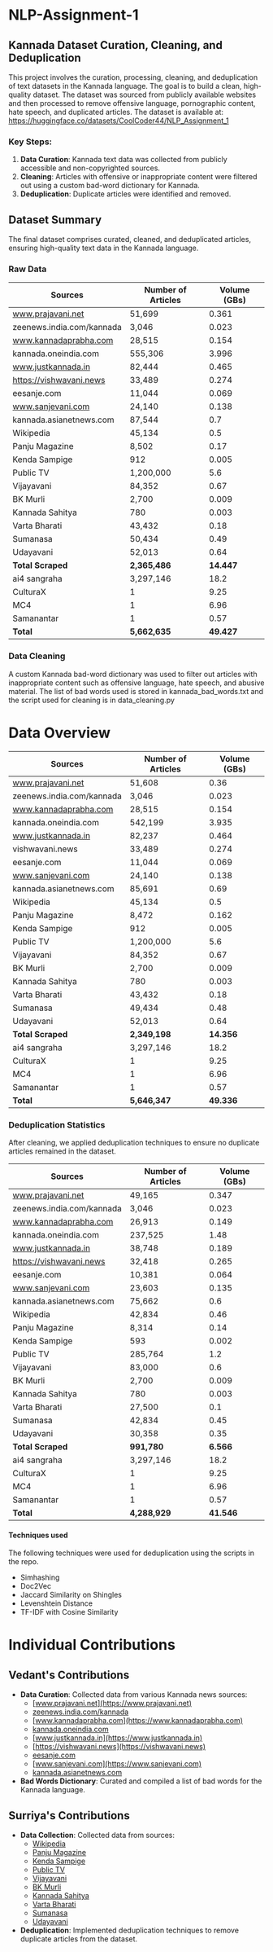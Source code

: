 # NLP-Assignment-1
## Kannada Dataset Curation, Cleaning, and Deduplication

This project involves the curation, processing, cleaning, and deduplication of text datasets in the Kannada language. The goal is to build a clean, high-quality dataset.
The dataset was sourced from publicly available websites and then processed to remove offensive language, pornographic content, hate speech, and duplicated articles.
The dataset is available at: https://huggingface.co/datasets/CoolCoder44/NLP_Assignment_1


### Key Steps:

1. **Data Curation**: Kannada text data was collected from publicly accessible and non-copyrighted sources.
2. **Cleaning**: Articles with offensive or inappropriate content were filtered out using a custom bad-word dictionary for Kannada.
3. **Deduplication**: Duplicate articles were identified and removed.

## Dataset Summary

The final dataset comprises curated, cleaned, and deduplicated articles, ensuring high-quality text data in the Kannada language.

### Raw Data
| Sources                           | Number of Articles | Volume (GBs) |
|-----------------------------------|--------------------|--------------|
| www.prajavani.net                 | 51,699             | 0.361        |
| zeenews.india.com/kannada        | 3,046              | 0.023        |
| www.kannadaprabha.com             | 28,515             | 0.154        |
| kannada.oneindia.com              | 555,306            | 3.996        |
| www.justkannada.in                | 82,444             | 0.465        |
| https://vishwavani.news           | 33,489             | 0.274        |
| eesanje.com                       | 11,044             | 0.069        |
| www.sanjevani.com                 | 24,140             | 0.138        |
| kannada.asianetnews.com           | 87,544             | 0.7          |
| Wikipedia                         | 45,134             | 0.5          |
| Panju Magazine                     | 8,502              | 0.17         |
| Kenda Sampige                     | 912                | 0.005        |
| Public TV                        | 1,200,000          | 5.6          |
| Vijayavani                        | 84,352             | 0.67         |
| BK Murli                         | 2,700              | 0.009        |
| Kannada Sahitya                   | 780                | 0.003        |
| Varta Bharati                    | 43,432             | 0.18         |
| Sumanasa                         | 50,434             | 0.49         |
| Udayavani                        | 52,013             | 0.64         |
| **Total Scraped**                | **2,365,486**      | **14.447**   |
| ai4 sangraha                      | 3,297,146          | 18.2         |
| CulturaX                          | 1                  | 9.25         |
| MC4                               | 1                  | 6.96         |
| Samanantar                        | 1                  | 0.57         |
| **Total**                        | **5,662,635**      | **49.427**   |
### Data Cleaning

A custom Kannada bad-word dictionary was used to filter out articles with inappropriate content such as offensive language, hate speech, and abusive material.
The list of bad words used is stored in kannada_bad_words.txt and the script used for cleaning is in data_cleaning.py



# Data Overview

| Sources                           | Number of Articles | Volume (GBs) |
|-----------------------------------|--------------------|--------------|
| www.prajavani.net               | 51,608             | 0.36         |
| zeenews.india.com/kannada        | 3,046              | 0.023        |
| www.kannadaprabha.com             | 28,515             | 0.154        |
| kannada.oneindia.com              | 542,199            | 3.935        |
| www.justkannada.in                | 82,237             | 0.464        |
| vishwavani.news        | 33,489             | 0.274        |
| eesanje.com                       | 11,044             | 0.069        |
| www.sanjevani.com                | 24,140             | 0.138        |
| kannada.asianetnews.com         | 85,691             | 0.69         |
| Wikipedia                   | 45,134             | 0.5          |
| Panju Magazine               | 8,472              | 0.162        |
| Kenda Sampige                 | 912                | 0.005        |
| Public TV                         | 1,200,000          | 5.6          |
| Vijayavani                    | 84,352             | 0.67         |
| BK Murli                         | 2,700              | 0.009        |
| Kannada Sahitya                   | 780                | 0.003        |
| Varta Bharati             | 43,432             | 0.18         |
| Sumanasa                      | 49,434             | 0.48         |
| Udayavani                      | 52,013             | 0.64         |
| **Total Scraped**                 | **2,349,198**        | **14.356**    |
| ai4 sangraha                      | 3,297,146          | 18.2         |
| CulturaX                          | 1                  | 9.25         |
| MC4                               | 1                  | 6.96         |
| Samanantar                        | 1                  | 0.57         |
| **Total**                         | **5,646,347**        | **49.336**    |



### Deduplication Statistics

After cleaning, we applied deduplication techniques to ensure no duplicate articles remained in the dataset.

| Sources                           | Number of Articles | Volume (GBs) |
|-----------------------------------|--------------------|--------------|
| www.prajavani.net                 | 49,165             | 0.347        |
| zeenews.india.com/kannada        | 3,046              | 0.023        |
| www.kannadaprabha.com             | 26,913             | 0.149        |
| kannada.oneindia.com              | 237,525            | 1.48         |
| www.justkannada.in                | 38,748             | 0.189        |
| https://vishwavani.news           | 32,418             | 0.265        |
| eesanje.com                       | 10,381             | 0.064        |
| www.sanjevani.com                 | 23,603             | 0.135        |
| kannada.asianetnews.com           | 75,662             | 0.6          |
| Wikipedia                         | 42,834             | 0.46         |
| Panju Magazine                     | 8,314              | 0.14         |
| Kenda Sampige                     | 593                | 0.002        |
| Public TV                        | 285,764            | 1.2          |
| Vijayavani                        | 83,000             | 0.6          |
| BK Murli                         | 2,700              | 0.009        |
| Kannada Sahitya                   | 780                | 0.003        |
| Varta Bharati                    | 27,500             | 0.1          |
| Sumanasa                         | 42,834             | 0.45         |
| Udayavani                        | 30,358             | 0.35         |
| **Total Scraped**                | **991,780**        | **6.566**    |
| ai4 sangraha                      | 3,297,146          | 18.2         |
| CulturaX                          | 1                  | 9.25         |
| MC4                               | 1                  | 6.96         |
| Samanantar                        | 1                  | 0.57         |
| **Total**                        | **4,288,929**      | **41.546**   |

#### Techniques used
The following techniques were used for deduplication using the scripts in the repo.
- Simhashing
- Doc2Vec
- Jaccard Similarity on Shingles
- Levenshtein Distance
- TF-IDF with Cosine Similarity

# Individual Contributions

## Vedant's Contributions

- **Data Curation**: Collected data from various Kannada news sources:
  - [www.prajavani.net](https://www.prajavani.net)
  - [zeenews.india.com/kannada](https://zeenews.india.com/kannada) 
  - [www.kannadaprabha.com](https://www.kannadaprabha.com)
  - [kannada.oneindia.com](https://kannada.oneindia.com)
  - [www.justkannada.in](https://www.justkannada.in)
  - [https://vishwavani.news](https://vishwavani.news)
  - [eesanje.com](https://eesanje.com) 
  - [www.sanjevani.com](https://www.sanjevani.com) 
  - [kannada.asianetnews.com](https://kannada.asianetnews.com) 
- **Bad Words Dictionary**: Curated and compiled a list of bad words for the Kannada language.

## Surriya's Contributions

- **Data Collection**: Collected data from  sources:
  - [Wikipedia](https://www.wikipedia.org)
  - [Panju Magazine](https://panjumagazine.com)
  - [Kenda Sampige](https://kendasampige.com) 
  - [Public TV](https://publictv.in)
  - [Vijayavani](https://www.vijayavani.net)
  - [BK Murli](https://bk-murli.com) 
  - [Kannada Sahitya](https://kannadasahitya.com) 
  - [Varta Bharati](https://vartabharati.com) 
  - [Sumanasa](https://sumanasa.com) 
  - [Udayavani](https://udayavani.com)
- **Deduplication**: Implemented deduplication techniques to remove duplicate articles from the dataset.

